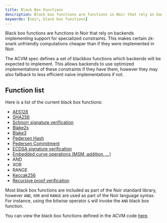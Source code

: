 ```yaml
---
title: Black Box Functions
description: Black box functions are functions in Noir that rely on backends implementing support for specialized constraints.
keywords: [noir, black box functions]
---
```


Black box functions are functions in Noir that rely on backends implementing support for specialized constraints. This makes certain zk-snark unfriendly computations cheaper than if they were implemented in Noir.

The ACVM spec defines a set of blackbox functions which backends will be expected to implement. This allows backends to use optimized implementations of these constraints if they have them, however they may also fallback to less efficient naive implementations if not.

## Function list

Here is a list of the current black box functions:

- [AES128](./cryptographic_primitives/ciphers.mdx#aes128)
- [SHA256](./cryptographic_primitives/hashes.mdx#sha256)
- [Schnorr signature verification](./cryptographic_primitives/schnorr.mdx)
- [Blake2s](./cryptographic_primitives/hashes.mdx#blake2s)
- [Blake3](./cryptographic_primitives/hashes.mdx#blake3)
- [Pedersen Hash](./cryptographic_primitives/hashes.mdx#pedersen_hash)
- [Pedersen Commitment](./cryptographic_primitives/hashes.mdx#pedersen_commitment)
- [ECDSA signature verification](./cryptographic_primitives/ecdsa_sig_verification.mdx)
- [Embedded curve operations (MSM, addition, ...)](./cryptographic_primitives/embedded_curve_ops.mdx)
- AND
- XOR
- RANGE
- [Keccak256](./cryptographic_primitives/hashes.mdx#keccak256)
- [Recursive proof verification](./recursion)

Most black box functions are included as part of the Noir standard library, however `AND`, `XOR` and `RANGE` are used as part of the Noir language syntax. For instance, using the bitwise operator `&` will invoke the `AND` black box function.

You can view the black box functions defined in the ACVM code [here](https://github.com/noir-lang/noir/blob/master/acvm-repo/acir/src/circuit/black_box_functions.rs).
